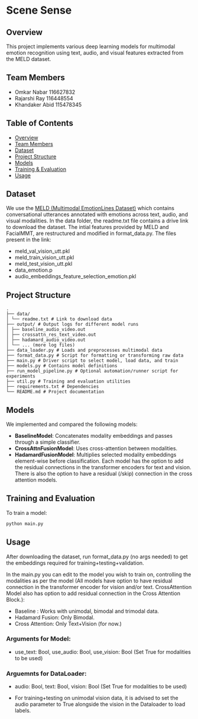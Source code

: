 # Scene Sense

## Overview
This project implements various deep learning models for multimodal emotion recognition using text, audio, and visual features extracted from the MELD dataset.

## Team Members
- Omkar Nabar  116627832
- Rajarshi Ray  116448554
- Khandaker Abid  115478345

## Table of Contents
- [Overview](#overview)
- [Team Members](#team-members)
- [Dataset](#dataset)
- [Project Structure](#project-structure)
- [Models](#models)
- [Training & Evaluation](#training--evaluation)
- [Usage](#usage)

## Dataset
We use the [MELD (Multimodal EmotionLines Dataset)](https://affective-meld.github.io/) which contains conversational utterances annotated with emotions across text, audio, and visual modalities.
In the data folder, the readme.txt file contains a drive link to download the dataset.
The intial features provided by MELD and FacialMMT, are restructured and modified in format_data.py. 
The files present in the link: 
- meld_val_vision_utt.pkl
- meld_train_vision_utt.pkl
- meld_test_vision_utt.pkl
- data_emotion.p
- audio_embeddings_feature_selection_emotion.pkl

## Project Structure
```
.
├── data/
│ └── readme.txt # Link to download data
├── output/ # Output logs for different model runs
│ ├── baseline_audio_video.out
│ ├── crossattn_res_text_video.out
│ ├── hadamard_audio_video.out
│ └── ... (more log files)
├── data_loader.py # Loads and preprocesses multimodal data
├── format_data.py # Script for formatting or transforming raw data
├── main.py # Driver script to select model, load data, and train
├── models.py # Contains model definitions
├── run_model_pipeline.py # Optional automation/runner script for experiments
├── util.py # Training and evaluation utilities
├── requirements.txt # Dependencies
└── README.md # Project documentation
```

## Models
We implemented and compared the following models:
- **BaselineModel**: Concatenates modality embeddings and passes through a simple classifier.
- **CrossAttnFusionModel**: Uses cross-attention between modalities.
- **HadamardFusionModel**: Multiplies selected modality embeddings element-wise before classification.
Each model has the option to add the residual connections in the transformer encoders for text and vision. 
There is also the option to have a residual (/skip) connection in the cross attention models.

## Training and Evaluation
To train a model:
```bash
python main.py
```

## Usage
After downloading the dataset, run format_data.py (no args needed) to get the embeddings required for training+testing+validation.

In the main.py you can edit to the model you wish to train on, controlling the modalities as per the model (All models have option to have residual connection in the transformer encoder for vision and/or text. CrossAttention Model also has option to add residual connection in the Cross Attention Block.):

- Baseline : Works with unimodal, bimodal and trimodal data. 
- Hadamard Fusion: Only Bimodal.
- Cross Attention: Only Text+Vision (for now.)

### Arguments for Model:
 - use_text: Bool, use_audio: Bool, use_vision: Bool (Set True for modalities to be used)

### Arguemnts for DataLoader:
 - audio: Bool, text: Bool, vision: Bool (Set True for modalities to be used)
* For training+testing on unimodal vision data, it is advised to set the audio parameter to True alongside the vision in the Dataloader to load labels.

